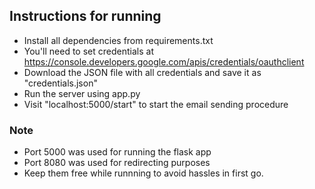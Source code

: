 ## Instructions for running

- Install all dependencies from requirements.txt
- You'll need to set credentials at https://console.developers.google.com/apis/credentials/oauthclient
- Download the JSON file with all credentials and save it as "credentials.json"
- Run the server using app.py
- Visit "localhost:5000/start" to start the email sending procedure

### Note
- Port 5000 was used for running the flask app
- Port 8080 was used for redirecting purposes
- Keep them free while runnning to avoid hassles in first go.
